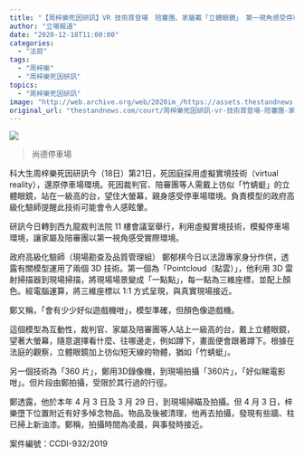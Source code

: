 ```yaml
---
title: "【周梓樂死因研訊】VR 技術首登場　陪審團、家屬戴「立體眼鏡」　第一視角感受停車場環境"
author: "立場報道"
date: "2020-12-18T11:00:00"
categories:
  - "法庭"
tags:
  - "周梓樂"
  - "周梓樂死因研訊"
topics:
  - "周梓樂死因研訊"
image: "http://web.archive.org/web/2020im_/https://assets.thestandnews.com/media/photos/20201214-37_LOktP_iQZ9PHB.png"
original_url: "thestandnews.com/court/周梓樂死因研訊-vr-技術首登場-陪審團-家屬戴-立體眼鏡-第一視角感受停車場環境"
---
```

![](http://web.archive.org/web/2020im_/https://assets.thestandnews.com/media/photos/20201214-37_LOktP_iQZ9PHB.png)
> 尚德停車場

科大生周梓樂死因研訊今（18日）第21日，死因庭採用虛擬實境技術（virtual reality），還原停車場環境。死因裁判官、陪審團等人需戴上彷似「竹蜻蜓」的立體眼鏡，站在一級高的台，望住大螢幕，親身感受停車場環境。負責模型的政府高級化驗師提醒此技術可能會令人感眩暈。

研訊今日轉到西九龍裁判法院 11 樓會議室舉行，利用虛擬實境技術，模擬停車場環境，讓家屬及陪審團以第一視角感受實際環境。

政府高級化驗師（現場勘查及品質管理組） 鄭郁棋今日以法證專家身分作供，透露有關模型運用了兩個 3D 技術。第一個為「Pointcloud（點雲）」，他利用 3D 雷射掃描器到現場掃描，將現場場景變成「一點點」，每一點為三維座標，並配上顏色。經電腦運算，將三維座標以 1:1 方式呈現，與真實現場接近。

鄭又稱，「會有少少好似遊戲機咁」，模型準確，但顏色像遊戲機。

這個模型為互動性，裁判官、家屬及陪審團等人站上一級高的台，戴上立體眼鏡，望著大螢幕，隨意選擇看什麼、往哪邊走，例如蹲下，畫面便會跟著蹲下。根據在法庭的觀察，立體眼鏡加上彷似短天線的物體，猶如「竹蜻蜓」。

另一個技術為「360 片」，鄭用3D錄像機，到現場拍攝「360片」，「好似睇電影咁」。但片段由鄭拍攝，受限於其行過的行徑。

鄭透露，他於本年 4 月 3 日及 3 月 29 日，到現場掃瞄及拍攝。但 4 月 3 日，梓樂墮下位置附近有好多悼念物品。物品及後被清理，他再去拍攝，發現有些牆、柱已掃上新油漆。鄭稱，拍攝時間為凌晨，與事發時接近。

案件編號：CCDI-932/2019
